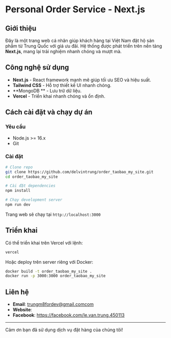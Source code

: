 # Personal Order Service - Next.js

## Giới thiệu

Đây là một trang web cá nhân giúp khách hàng tại Việt Nam đặt hộ sản phẩm từ Trung Quốc với giá ưu đãi. Hệ thống được phát triển trên nền tảng **Next.js**, mang lại trải nghiệm nhanh chóng và mượt mà.

## Công nghệ sử dụng

- **Next.js** - React framework mạnh mẽ giúp tối ưu SEO và hiệu suất.
- **Tailwind CSS** - Hỗ trợ thiết kế UI nhanh chóng.
- **MongoDB ** - Lưu trữ dữ liệu.
- **Vercel** - Triển khai nhanh chóng và ổn định.

## Cách cài đặt và chạy dự án

### Yêu cầu

- Node.js >= 16.x
- Git

### Cài đặt

```sh
# Clone repo
git clone https://github.com/delvintrung/order_taobao_my_site.git
cd order_taobao_my_site

# Cài đặt dependencies
npm install

# Chạy development server
npm run dev
```

Trang web sẽ chạy tại `http://localhost:3000`

## Triển khai

Có thể triển khai trên Vercel với lệnh:

```sh
vercel
```

Hoặc deploy trên server riêng với Docker:

```sh
docker build -t order_taobao_my_site .
docker run -p 3000:3000 order_taobao_my_site
```

## Liên hệ

- **Email**: trungm8fordev@gmail.comcom
- **Website**:
- **Facebook**: https://facebook.com/le.van.trung.450113

---

Cảm ơn bạn đã sử dụng dịch vụ đặt hàng của chúng tôi!
